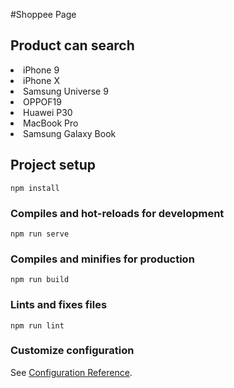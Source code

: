 #Shoppee Page
<h2>Product can search</h2>
<li>iPhone 9</li>
<li>iPhone X</li>
<li>Samsung Universe 9</li>
<li>OPPOF19</li>
<li>Huawei P30</li>
<li>MacBook Pro</li>
<li>Samsung Galaxy Book</li>

## Project setup
```
npm install
```

### Compiles and hot-reloads for development
```
npm run serve
```

### Compiles and minifies for production
```
npm run build
```

### Lints and fixes files
```
npm run lint
```

### Customize configuration
See [Configuration Reference](https://cli.vuejs.org/config/).
